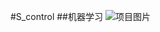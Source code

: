#S_control
##机器学习
![项目图片](https://github.com/cytherea/S_control/blob/master/app/src/main/res/drawable/zm.png)
